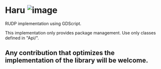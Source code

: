 # Haru ![image](https://github.com/user-attachments/assets/1dbb63a3-1191-41c2-8303-a4f8fe9145e1)


RUDP implementation using GDScript.

This implementation only provides package management. Use only classes defined in "Api/".

## Any contribution that optimizes the implementation of the library will be welcome.
